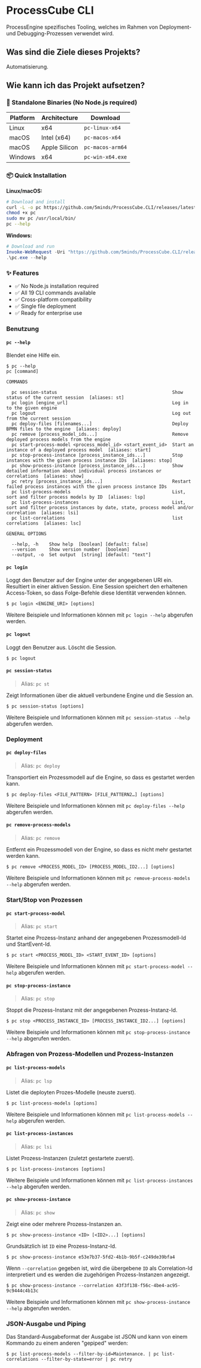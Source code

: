 # ProcessCube CLI

ProcessEngine spezifisches Tooling, welches im Rahmen von Deployment- und Debugging-Prozessen verwendet wird.

## Was sind die Ziele dieses Projekts?

Automatisierung.

## Wie kann ich das Projekt aufsetzen?


### 🚀 Standalone Binaries (No Node.js required)

| Platform | Architecture | Download |
|----------|-------------|----------|
| Linux | x64 | `pc-linux-x64` |
| macOS | Intel (x64) | `pc-macos-x64` |
| macOS | Apple Silicon | `pc-macos-arm64` |
| Windows | x64 | `pc-win-x64.exe` |

### 📦 Quick Installation

**Linux/macOS:**
```bash
# Download and install
curl -L -o pc https://github.com/5minds/ProcessCube.CLI/releases/latest/download/pc-linux-x64
chmod +x pc
sudo mv pc /usr/local/bin/
pc --help
```

**Windows:**
```powershell
# Download and run
Invoke-WebRequest -Uri "https://github.com/5minds/ProcessCube.CLI/releases/latest/download/pc-win-x64.exe" -OutFile "pc.exe"
.\pc.exe --help
```

### ✨ Features
- ✅ No Node.js installation required
- ✅ All 19 CLI commands available
- ✅ Cross-platform compatibility
- ✅ Single file deployment
- ✅ Ready for enterprise use


### Benutzung

#### `pc --help`

Blendet eine Hilfe ein.

```shell
$ pc --help
pc [command]

COMMANDS

  pc session-status                                           Show status of the current session  [aliases: st]
  pc login [engine_url]                                       Log in to the given engine
  pc logout                                                   Log out from the current session
  pc deploy-files [filenames...]                              Deploy BPMN files to the engine  [aliases: deploy]
  pc remove [process_model_ids...]                            Remove deployed process models from the engine
  pc start-process-model <process_model_id> <start_event_id>  Start an instance of a deployed process model  [aliases: start]
  pc stop-process-instance [process_instance_ids...]          Stop instances with the given process instance IDs  [aliases: stop]
  pc show-process-instance [process_instance_ids...]          Show detailed information about individual process instances or correlations  [aliases: show]
  pc retry [process_instance_ids...]                          Restart failed process instances with the given process instance IDs
  pc list-process-models                                      List, sort and filter process models by ID  [aliases: lsp]
  pc list-process-instances                                   List, sort and filter process instances by date, state, process model and/or correlation  [aliases: lsi]
  pc list-correlations                                        list correlations  [aliases: lsc]

GENERAL OPTIONS

  --help, -h    Show help  [boolean] [default: false]
  --version     Show version number  [boolean]
  --output, -o  Set output  [string] [default: "text"]
```

#### `pc login`

Loggt den Benutzer auf der Engine unter der angegebenen URI ein. Resultiert in einer aktiven Session.
Eine Session speichert den erhaltenen Access-Token, so dass Folge-Befehle diese Identität verwenden können.

```shell
$ pc login <ENGINE_URI> [options]
```

Weitere Beispiele und Informationen können mit `pc login --help` abgerufen werden.

#### `pc logout`

Loggt den Benutzer aus. Löscht die Session.

```shell
$ pc logout
```

#### `pc session-status`

> Alias: `pc st`

Zeigt Informationen über die aktuell verbundene Engine und die Session an.

```shell
$ pc session-status [options]
```

Weitere Beispiele und Informationen können mit `pc session-status --help` abgerufen werden.

### Deployment

#### `pc deploy-files`

> Alias: `pc deploy`

Transportiert ein Prozessmodell auf die Engine, so dass es gestartet werden kann.

```shell
$ pc deploy-files <FILE_PATTERN> [FILE_PATTERN2…] [options]
```

Weitere Beispiele und Informationen können mit `pc deploy-files --help` abgerufen werden.

#### `pc remove-process-models`

> Alias: `pc remove`

Entfernt ein Prozessmodell von der Engine, so dass es nicht mehr gestartet werden kann.

```shell
$ pc remove <PROCESS_MODEL_ID> [PROCESS_MODEL_ID2...] [options]
```

Weitere Beispiele und Informationen können mit `pc remove-process-models --help` abgerufen werden.

### Start/Stop von Prozessen

#### `pc start-process-model`

> Alias: `pc start`

Startet eine Prozess-Instanz anhand der angegebenen Prozessmodell-Id und StartEvent-Id.

```shell
$ pc start <PROCESS_MODEL_ID> <START_EVENT_ID> [options]
```

Weitere Beispiele und Informationen können mit `pc start-process-model --help` abgerufen werden.

#### `pc stop-process-instance`

> Alias: `pc stop`

Stoppt die Prozess-Instanz mit der angegebenen Prozess-Instanz-Id.

```shell
$ pc stop <PROCESS_INSTANCE_ID> [PROCESS_INSTANCE_ID2...] [options]
```

Weitere Beispiele und Informationen können mit `pc stop-process-instance --help` abgerufen werden.

### Abfragen von Prozess-Modellen und Prozess-Instanzen

#### `pc list-process-models`

> Alias: `pc lsp`

Listet die deployten Prozes-Modelle (neuste zuerst).

```shell
$ pc list-process-models [options]
```

Weitere Beispiele und Informationen können mit `pc list-process-models --help` abgerufen werden.

#### `pc list-process-instances`

> Alias: `pc lsi`

Listet Prozess-Instanzen (zuletzt gestartete zuerst).

```shell
$ pc list-process-instances [options]
```

Weitere Beispiele und Informationen können mit `pc list-process-instances --help` abgerufen werden.

#### `pc show-process-instance`

> Alias: `pc show`

Zeigt eine oder mehrere Prozess-Instanzen an.

```shell
$ pc show-process-instance <ID> [<ID2>...] [options]
```

Grundsätzlich ist `ID` eine Prozess-Instanz-Id.

```shell
$ pc show-process-instance e53e7b37-5fd2-4b1b-9b5f-c249de39bfa4
```

Wenn `--correlation` gegeben ist, wird die übergebene `ID` als Correlation-Id interpretiert und es werden die zugehörigen Prozess-Instanzen angezeigt.

```shell
$ pc show-process-instance --correlation 43f3f138-f56c-4be4-ac95-9c9444c4b13c
```

Weitere Beispiele und Informationen können mit `pc show-process-instance --help` abgerufen werden.

### JSON-Ausgabe und Piping

Das Standard-Ausgabeformat der Ausgabe ist JSON und kann von einem Kommando zu einem anderen "gepiped" werden:

```shell
$ pc list-process-models --filter-by-id=Maintenance. | pc list-correlations --filter-by-state=error | pc retry
```

